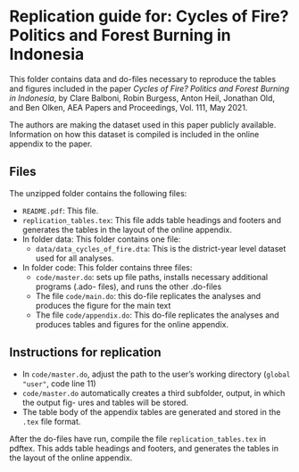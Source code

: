 # Replication guide for: Cycles of Fire? Politics and Forest Burning in Indonesia

This folder contains data and do-files necessary to reproduce the tables and figures included in
the paper *Cycles of Fire? Politics and Forest Burning in Indonesia*, by Clare Balboni, Robin Burgess,
Anton Heil, Jonathan Old, and Ben Olken, AEA Papers and Proceedings, Vol. 111, May 2021.

The authors are making the dataset used in this paper publicly available. Information on how
this dataset is compiled is included in the online appendix to the paper.

## Files
The unzipped folder contains the following files:
* ```README.pdf```: This file.
* ```replication_tables.tex```: This file adds table headings and footers and generates the
tables in the layout of the online appendix.
* In folder data: This folder contains one file:
  - ```data/data_cycles_of_fire.dta```: This is the district-year level dataset used for all
analyses.
* In folder code: This folder contains three files:
  - ```code/master.do```: sets up file paths, installs necessary additional programs (.ado-
files), and runs the other .do-files
  - The file ```code/main.do```: this do-file replicates the analyses and produces the figure
for the main text
  - The file ```code/appendix.do```: This do-file replicates the analyses and produces tables
and figures for the online appendix.

## Instructions for replication
* In ```code/master.do```, adjust the path to the user’s working directory (```global "user"```, code
line 11)
* ```code/master.do``` automatically creates a third subfolder, output, in which the output fig-
ures and tables will be stored.
* The table body of the appendix tables are generated and stored in the ```.tex``` file format.

After the do-files have run, compile the file ```replication_tables.tex``` in pdftex. This adds
table headings and footers, and generates the tables in the layout of the online appendix.
